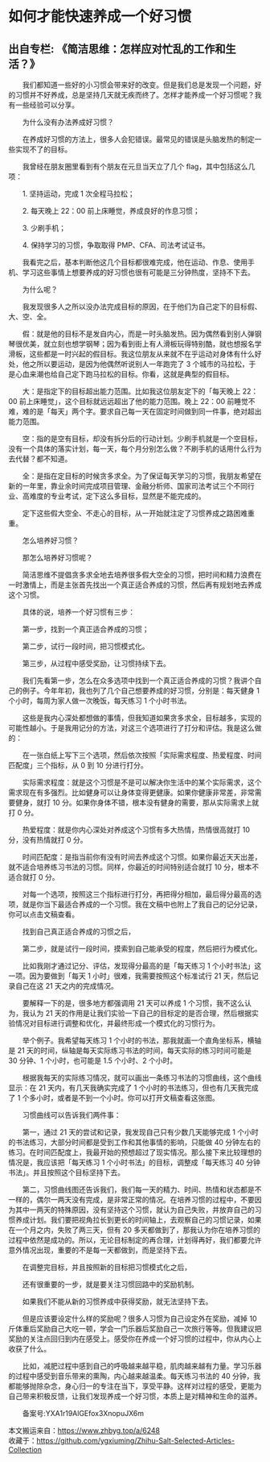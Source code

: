 # 如何才能快速养成一个好习惯  
## 出自专栏: 《简洁思维：怎样应对忙乱的工作和生活？》  
&emsp;&emsp;我们都知道一些好的小习惯会带来好的改变。但是我们总是发现一个问题，好的习惯并不好养成，总是坚持几天就无疾而终了。怎样才能养成一个好习惯呢？我有一些经验可以分享。  
  
&emsp;&emsp;为什么没有办法养成好习惯？  
  
&emsp;&emsp;在养成好习惯的方法上，很多人会犯错误。最常见的错误是头脑发热的制定一些实现不了的目标。  
  
&emsp;&emsp;我曾经在朋友圈里看到有个朋友在元旦当天立了几个 flag，其中包括这么几项：  
  
&emsp;&emsp;1. 坚持运动，完成 1 次全程马拉松；  
  
&emsp;&emsp;2. 每天晚上 22：00 前上床睡觉，养成良好的作息习惯；  
  
&emsp;&emsp;3. 少刷手机；  
  
&emsp;&emsp;4. 保持学习的习惯，争取取得 PMP、CFA、司法考试证书。  
  
&emsp;&emsp;我看完之后，基本判断他这几个目标都很难完成，他在运动、作息、使用手机、学习这些事情上想要养成的好习惯也很有可能是三分钟热度，坚持不下去。  
  
&emsp;&emsp;为什么呢？  
  
&emsp;&emsp;我发现很多人之所以没办法完成目标的原因，在于他们为自己定下的目标假、大、空、全。  
  
&emsp;&emsp;假：就是他的目标不是发自内心，而是一时头脑发热。因为偶然看到别人弹钢琴很优美，就立刻也想学钢琴；因为看到街上有人滑板玩得特别酷，就也想报名学滑板，这些都是一时兴起的假目标。我这位朋友从来就不在乎运动对身体有什么好处，他之所以要运动，是因为他偶然听说别人一年跑完了 3 个城市的马拉松，于是心血来潮也给自己定下跑马拉松的目标。你看，这就是典型的假目标。  
  
&emsp;&emsp;大：是指定下的目标超出能力范围。比如我这位朋友定下的「每天晚上 22：00 前上床睡觉」，这个目标就远远超出了他的能力范围。晚上 22：00 前睡觉不难，难的是「每天」两个字。要求自己每一天在固定时间做到同一件事，绝对超出能力范围。  
  
&emsp;&emsp;空：指的是空有目标，却没有拆分后的行动计划。少刷手机就是一个空目标，没有一个具体的落实计划，每一天，每个月分别怎么做？不刷手机的话用什么行为去代替？都不知道。  
  
&emsp;&emsp;全：是指在定目标的时候贪多求全。为了保证每天学习的习惯，我朋友希望在新的一年里，靠业余时间完成项目管理、金融分析师、国家司法考试三个不同行业、高难度的专业考试，定下这么多目标，显然是不能完成的。  
  
&emsp;&emsp;定下这些假大空全、不走心的目标，从一开始就注定了习惯养成之路困难重重。  
  
&emsp;&emsp;怎么培养好习惯？  
  
&emsp;&emsp;那怎么培养好习惯呢？  
  
&emsp;&emsp;简洁思维不提倡贪多求全地去培养很多假大空全的习惯，把时间和精力浪费在一时激情上，而是主张首先找出一个真正适合养成的习惯，然后再有规划地去养成这个习惯。  
  
&emsp;&emsp;具体的说，培养一个好习惯有三步：  
  
&emsp;&emsp;第一步，找到一个真正适合养成的习惯；  
  
&emsp;&emsp;第二步，试行一段时间，把习惯模式化。  
  
&emsp;&emsp;第三步，从过程中感受奖励，让习惯持续下去。  
  
&emsp;&emsp;我们先看第一步，怎么在众多选项中找到一个真正适合养成的习惯？我讲个自己的例子。今年年初，我也列了几个自己想要养成的好习惯，分别是：每天健身 1 个小时，每周为家人做一次晚饭，每天练习 1 个小时书法。  
  
&emsp;&emsp;这些是我内心深处都想做的事情，但我知道如果贪多求全，目标越多，实现的可能性越小。于是我用记分的方法，对这三个选项进行了打分和评估。我是这么做的：  
  
&emsp;&emsp;在一张白纸上写下三个选项，然后依次按照「实际需求程度、热爱程度、时间匹配度」三个指标，从 0 到 10 分进行打分。  
  
&emsp;&emsp;实际需求程度：就是这个习惯是不是可以解决你生活中的某个实际需求，这个需求现在有多强烈。比如健身可以让身体变得更健康。如果你健康非常差，非常需要健身，就打 10 分。如果你身体不错，根本没有健身的需要，那从实际需求上就打 0 分。  
  
&emsp;&emsp;热爱程度：就是你内心深处对养成这个习惯有多大热情，热情很高就打 10 分，没有热情就打 0 分。  
  
&emsp;&emsp;时间匹配度：是指当前你有没有时间去养成这个习惯。如果你最近天天出差，就不适合培养练习书法的习惯。同样，你最近的时间特别适合就打 10 分，根本不适合就打 0 分。  
  
&emsp;&emsp;对每一个选项，按照这三个指标进行打分，再把得分相加，最后得分最高的选项，就是你当下最适合养成的一个习惯。我在文稿中也附上了我自己的记分记录，你可以点击文稿查看。  
  
&emsp;&emsp;找到自己真正适合养成的习惯之后，  
  
&emsp;&emsp;第二步，就是试行一段时间，摸索到自己能承受的程度，然后把行为模式化。  
  
&emsp;&emsp;比如我刚才通过记分、评估，发现得分最高的是「每天练习 1 个小时书法」这一项。因为要做到「每天 1 小时」很难，我需要按照这个标准试行 21 天，然后记录自己在这 21 天之内的完成情况。  
  
&emsp;&emsp;要解释一下的是，很多地方都强调用 21 天可以养成 1 个习惯，我不这么认为，我认为 21 天的作用是让我们实验一下自己的目标定的是否合理，然后根据实验情况对目标进行调整和优化，并最终形成一个模式化的习惯行为。  
  
&emsp;&emsp;举个例子。我希望每天练习 1 个小时的书法，那我就画一个直角坐标系，横轴是 21 天的时间，纵轴是每天实际练习书法的时间，每天实际的练习时间可能是 30 分钟、1 个小时，也可能是 1.5 个小时、2 个小时。  
  
&emsp;&emsp;根据我每天的实际练习情况，就可以画出一条练习书法的习惯曲线，这个曲线显示：在 21 天内，有几天我确实完成了 1 个小时的书法练习，但也有几天我完成了 1 个多小时，或者是不到一个小时。你可以打开文稿查看这张图。  
  
&emsp;&emsp;习惯曲线可以告诉我们两件事：  
  
&emsp;&emsp;第一，通过 21 天的尝试和记录，我发现自己只有少数几天能够完成 1 个小时的书法练习，大部分时间都是受到工作和其他事情的影响，只能做 40 分钟左右的练习。在时间匹配度上，我最开始的预想超过了现实情况。那么接下来比较理想的情况是，我应该把「每天练习 1 个小时书法」的目标，调整成「每天练习 40 分钟书法」。并且按照这个目标坚持下去。  
  
&emsp;&emsp;第二，习惯曲线图还告诉我们，我们每一天的精力、时间、热情和状态都是不一样的，偶尔一两天没有完成，是非常正常的情况。在培养习惯的过程中，不要因为其中一两天的特殊原因，没有坚持这个习惯，就认为自己失败，并放弃自己的习惯养成计划。我们要把视角拉长到更长的时间轴上，去观察自己的习惯记录，如果在一个月之内，失败了两三天，但有 20 多天都做到了，那我认为你在培养习惯的过程中依然是成功的。所以，无论目标制定的再合理，计划得再好，我们都要允许意外情况出现，重要的不是每一天都做到，而是坚持下去。  
  
&emsp;&emsp;在调整完目标，并且按照新的目标把习惯模式化之后，  
  
&emsp;&emsp;还有很重要的一步，就是要关注习惯回路中的奖励机制。  
  
&emsp;&emsp;如果我们不能从新的习惯养成中获得奖励，就无法坚持下去。  
  
&emsp;&emsp;但是应该要设定什么样的奖励呢？很多人习惯为自己设定外在奖励，减掉 10 斤体重后奖励自己大吃一顿，学会一门乐器后奖励自己一次旅行等等。但我建议把奖励的关注点回归到内在感受上。感受你在养成一个好习惯的过程中，你从内心上收获了什么。  
  
&emsp;&emsp;比如，减肥过程中感到自己的呼吸越来越平稳，肌肉越来越有力量。学习乐器的过程中感受到音乐带来的熏陶，内心越来越温柔。每天练习书法的 40 分钟，我都能够抛除杂念，身心归一的专注在当下，享受平静。这样对过程的感受，更能为自己带来积极反馈，让我们发现养成一个好习惯，本质上是对精神和生命的滋养。  
  
&emsp;&emsp;备案号:YXA1r19AlGEfox3XnopuJX6m  
  
本文搬运来自：https://www.zhbyg.top/a/6248  
 收藏于：https://github.com/ygxiuming/Zhihu-Salt-Selected-Articles-Collection